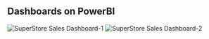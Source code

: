 ## Dashboards on PowerBI


![SuperStore Sales Dashboard-1](https://github.com/K-Ashik/Super-Store-Sales-Dashboard-and-Forecast/assets/37576543/a474ac0c-c32f-4d41-baf8-6282e37ff17d)
![SuperStore Sales Dashboard-2](https://github.com/K-Ashik/Super-Store-Sales-Dashboard-and-Forecast/assets/37576543/8839858f-64a2-4583-bb0c-87f124aeb441)
